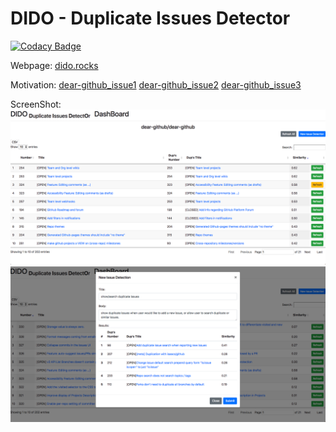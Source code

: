# DIDO - Duplicate Issues Detector

[![Codacy Badge](https://api.codacy.com/project/badge/Grade/812e999f81eb474abaaaa53e7cce1022)](https://app.codacy.com/app/FancyCoder0/DIDO?utm_source=github.com&utm_medium=referral&utm_content=FancyCoder0/DIDO&utm_campaign=Badge_Grade_Dashboard)

Webpage: [dido.rocks](http://dido.rocks/)

Motivation:
[dear-github_issue1](https://github.com/dear-github/dear-github/issues/326)
[dear-github_issue2](https://github.com/dear-github/dear-github/issues/106)
[dear-github_issue3](https://github.com/dear-github/dear-github/issues/98)

ScreenShot:
![ScreenShot1](./templates/ScreenShot1.png)
![ScreenShot2](./templates/ScreenShot2.png)


